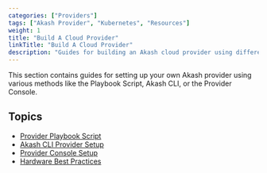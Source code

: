 ```yaml
---
categories: ["Providers"]
tags: ["Akash Provider", "Kubernetes", "Resources"]
weight: 1
title: "Build A Cloud Provider"
linkTitle: "Build A Cloud Provider"
description: "Guides for building an Akash cloud provider using different methods."
---
```


This section contains guides for setting up your own Akash provider using various methods like the Playbook Script, Akash CLI, or the Provider Console.

## Topics

- [Provider Playbook Script](/docs/providers/build-a-cloud-provider/provider-playbook-script/)
- [Akash CLI Provider Setup](/docs/providers/build-a-cloud-provider/akash-cli/)
- [Provider Console Setup](/docs/providers/build-a-cloud-provider/provider-console/)
- [Hardware Best Practices](/docs/providers/build-a-cloud-provider/hardware-best-practices/) 
